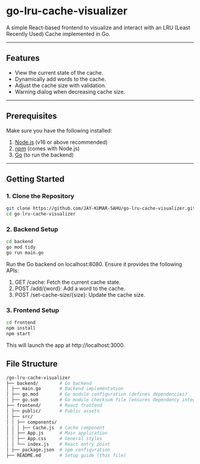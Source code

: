# go-lru-cache-visualizer

A simple React-based frontend to visualize and interact with an LRU (Least Recently Used) Cache implemented in Go.

---

## Features

- View the current state of the cache.
- Dynamically add words to the cache.
- Adjust the cache size with validation.
- Warning dialog when decreasing cache size.

---

## Prerequisites

Make sure you have the following installed:

1. [Node.js](https://nodejs.org/) (v16 or above recommended)
2. [npm](https://www.npmjs.com/) (comes with Node.js)
3. [Go](https://golang.org/) (to run the backend)

---

## Getting Started

### 1. Clone the Repository

```bash
git clone https://github.com/JAY-KUMAR-SAHU/go-lru-cache-visualizer.git
cd go-lru-cache-visualizer
```

### 2. Backend Setup

```bash
cd backend
go mod tidy
go run main.go
```

Run the Go backend on localhost:8080. Ensure it provides the following APIs:

1. GET /cache: Fetch the current cache state.
2. POST /add/{word}: Add a word to the cache.
3. POST /set-cache-size/{size}: Update the cache size.

### 3. Frontend Setup

```bash
cd frontend
npm install
npm start
```

This will launch the app at http://localhost:3000.

## File Structure

```bash
/go-lru-cache-visualizer
├── backend/        # Go backend
│ ├── main.go       # Backend implementation
│ ├── go.mod        # Go module configuration (defines dependencies)
│ ├── go.sum        # Go module checksum file (ensures dependency integrity)
├── frontend/       # React frontend
│ ├── public/       # Public assets
│ ├── src/
│ │ ├── components/
│ │ │ ├── Cache.js  # Cache component
│ │ ├── App.js      # Main application
│ │ ├── App.css     # General styles
│ │ └── index.js    # React entry point
│ ├── package.json  # npm configuration
├── README.md       # Setup guide (this file)
```
